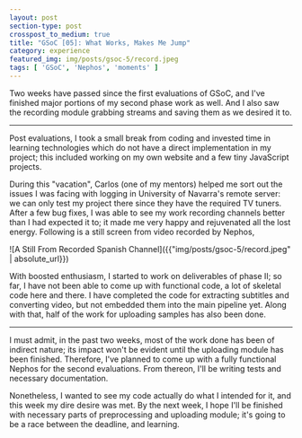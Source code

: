 ```yaml
---
layout: post
section-type: post
crosspost_to_medium: true
title: "GSoC [05]: What Works, Makes Me Jump"
category: experience
featured_img: img/posts/gsoc-5/record.jpeg
tags: [ 'GSoC', 'Nephos', 'moments' ]
---
```

Two weeks have passed since the first evaluations of GSoC, and I've finished major portions of my second phase
work as well. And I also saw the recording module grabbing streams and saving them as we desired it to.

---

Post evaluations, I took a small break from coding and invested time in learning technologies which do not
have a direct implementation in my project; this included working on my own website and a few tiny JavaScript projects.

During this "vacation", Carlos (one of my mentors) helped me sort out the issues I was facing with logging in University
of Navarra's remote server: we can only test my project there since they have the required TV tuners. After a few bug fixes,
I was able to see my work recording channels better than I had expected it to; it made me very happy and rejuvenated all the 
lost energy. Following is a still screen from video recorded by Nephos,

![A Still From Recorded Spanish Channel]({{"img/posts/gsoc-5/record.jpeg" | absolute_url}})

With boosted enthusiasm, I started to work on deliverables of phase II; so far, I have not been able to come up with 
functional code, a lot of skeletal code here and there. I have completed the code for extracting subtitles and converting
video, but not embedded them into the main pipeline yet. Along with that, half of the work for uploading samples has also
been done.

---

I must admit, in the past two weeks, most of the work done has been of indirect nature; its impact won't be evident until
the uploading module has been finished. Therefore, I've planned to come up with a fully functional Nephos for the second 
evaluations. From thereon, I'll be writing tests and necessary documentation.

Nonetheless, I wanted to see my code actually do what I intended for it, and this week my dire desire was met. By the 
next week, I hope I'll be finished with necessary parts of preprocessing and uploading module; it's
going to be a race between the deadline, and learning.